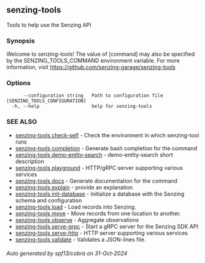 ## senzing-tools

Tools to help use the Senzing API

### Synopsis


Welcome to senzing-tools!
The value of [command] may also be specified by the
SENZING_TOOLS_COMMAND environment variable.
For more information, visit https://github.com/senzing-garage/senzing-tools
    

### Options

```
      --configuration string   Path to configuration file [SENZING_TOOLS_CONFIGURATION]
  -h, --help                   help for senzing-tools
```

### SEE ALSO

* [senzing-tools check-self](senzing-tools_check-self.md)	 - Check the environment in which senzing-tool runs
* [senzing-tools completion](senzing-tools_completion.md)	 - Generate bash completion for the command
* [senzing-tools demo-entity-search](senzing-tools_demo-entity-search.md)	 - demo-entity-search short description
* [senzing-tools playground](senzing-tools_playground.md)	 - HTTP/gRPC server supporting various services
* [senzing-tools docs](senzing-tools_docs.md)	 - Generate documentation for the command
* [senzing-tools explain](senzing-tools_explain.md)	 - provide an explanation
* [senzing-tools init-database](senzing-tools_init-database.md)	 - Initialize a database with the Senzing schema and configuration
* [senzing-tools load](senzing-tools_load.md)	 - Load records into Senzing.
* [senzing-tools move](senzing-tools_move.md)	 - Move records from one location to another.
* [senzing-tools observe](senzing-tools_observe.md)	 - Aggregate observations
* [senzing-tools serve-grpc](senzing-tools_serve-grpc.md)	 - Start a gRPC server for the Senzing SDK API
* [senzing-tools serve-http](senzing-tools_serve-http.md)	 - HTTP server supporting various services
* [senzing-tools validate](senzing-tools_validate.md)	 - Validates a JSON-lines file.

###### Auto generated by spf13/cobra on 31-Oct-2024
